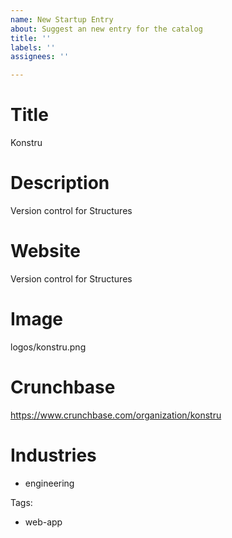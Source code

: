 ```yaml
---
name: New Startup Entry
about: Suggest an new entry for the catalog
title: ''
labels: ''
assignees: ''

---
```


# Title
Konstru

# Description
Version control for Structures

# Website
Version control for Structures

# Image
logos/konstru.png

# Crunchbase
https://www.crunchbase.com/organization/konstru

# Industries
* engineering

Tags:
* web-app
